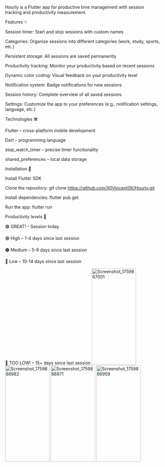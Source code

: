 Hourly is a Flutter app for productive time management with session tracking and productivity measurement.

Features ✨

Session timer: Start and stop sessions with custom names

Categories: Organize sessions into different categories (work, study, sports, etc.)

Persistent storage: All sessions are saved permanently

Productivity tracking: Monitor your productivity based on recent sessions

Dynamic color coding: Visual feedback on your productivity level

Notification system: Badge notifications for new sessions

Session history: Complete overview of all saved sessions

Settings: Customize the app to your preferences (e.g., notification settings, language, etc.)

Technologies 🛠️

Flutter – cross-platform mobile development

Dart – programming language

stop_watch_timer – precise timer functionality

shared_preferences – local data storage

Installation 🚀

Install Flutter SDK

Clone the repository: git clone https://github.com/X0Vincent0X/Hourly.git

Install dependencies: flutter pub get

Run the app: flutter run

Productivity levels 🎯

🟢 GREAT! – Session today

🟢 High – 1-4 days since last session

🟠 Medium – 5-9 days since last session

🔴 Low – 10-14 days since last session

🔴 TOO LOW! – 15+ days since last session
<img width="144" height="312" alt="Screenshot_1759867001" src="https://github.com/user-attachments/assets/74a39924-f849-4bb1-988e-e999a6b55d9f" />
<img width="144" height="312" alt="Screenshot_1759866982" src="https://github.com/user-attachments/assets/8a705ecf-a56d-40e3-9add-04311c54a3b9" />
<img width="144" height="312" alt="Screenshot_1759866971" src="https://github.com/user-attachments/assets/f9348ed7-8896-4869-8779-61765633f8c3" />
<img width="144" height="312" alt="Screenshot_1759866959" src="https://github.com/user-attachments/assets/a663d49c-78dc-4d4f-bb11-4f85e7f34f77" />

